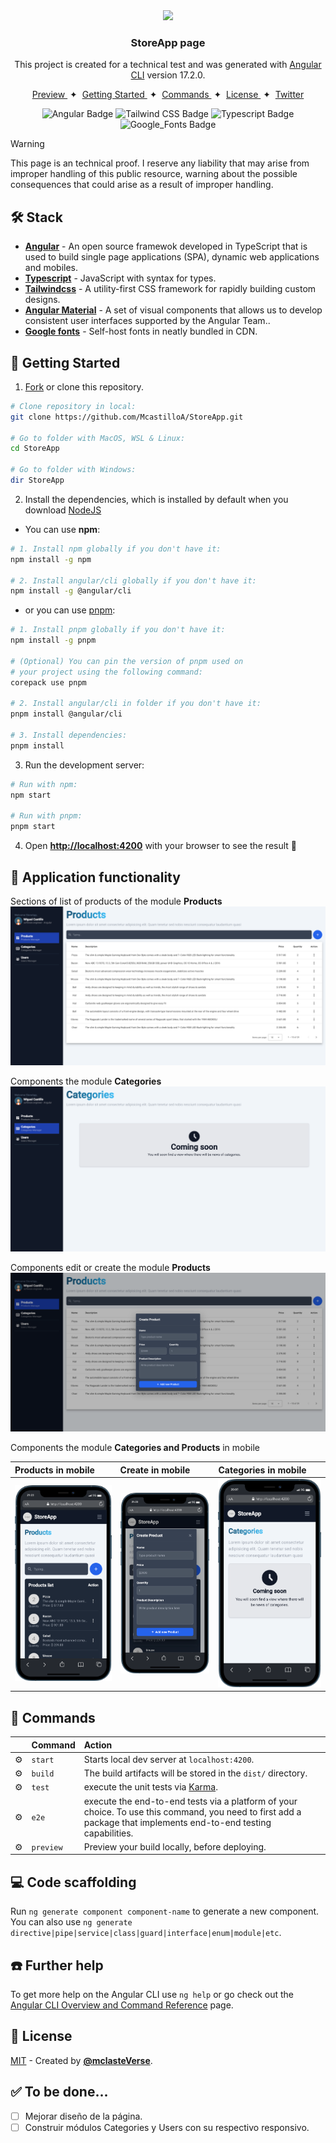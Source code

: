<div align="center">
<img src="src/favicon.ico" height="50px" width="auto" />

### StoreApp page

This project is created for a technical test and was generated with [Angular CLI](https://github.com/angular/angular-cli) version 17.2.0.

</div>

<div align="center">
    <a href="#" target="_blank">
        Preview
    </a>
    <span>&nbsp;✦&nbsp;</span>
    <a href="#-getting-started">
        Getting Started
    </a>
    <span>&nbsp;✦&nbsp;</span>
    <a href="#-commands">
        Commands
    </a>
    <span>&nbsp;✦&nbsp;</span>
    <a href="#-license">
        License
    </a>
    <span>&nbsp;✦&nbsp;</span>
    <a href="https://twitter.com/MiguelA66750525" target="_blank">
        Twitter
    </a>
</div>

<p></p>

<div align="center">

![Angular Badge](https://img.shields.io/badge/Angular-c3002f?logo=angular&logoColor=fff&style=flat)
![Tailwind CSS Badge](https://img.shields.io/badge/Tailwind%20CSS-06B6D4?logo=tailwindcss&logoColor=fff&style=flat)
![Typescript Badge](https://img.shields.io/badge/TypeScript-3178c6?logo=typescript&logoColor=fff&style=flat)
![Google_Fonts Badge](https://img.shields.io/badge/Google_Fonts-ea4335?logo=google&logoColor=fff&style=flat)

</div>

> [!WARNING]
> This page is an technical proof. I reserve any liability that may arise from improper handling of this public resource, warning about the possible consequences that could arise as a result of improper handling.

## 🛠️ Stack

- [**Angular**](https://angular.io) - An open source framewok developed in TypeScript that is used to build single page applications (SPA), dynamic web applications and mobiles.
- [**Typescript**](https://www.typescriptlang.org) - JavaScript with syntax for types.
- [**Tailwindcss**](https://tailwindcss.com) - A utility-first CSS framework for rapidly building custom designs.
- [**Angular Material**](https://material.angular.io) - A set of visual components that allows us to develop consistent user interfaces supported by the Angular Team..
- [**Google fonts**](https://fonts.google.com) - Self-host fonts in neatly bundled in CDN.

## 🚀 Getting Started

1. [Fork](https://github.com/McastilloA/StoreApp/fork) or clone this repository.

```bash
# Clone repository in local:
git clone https://github.com/McastilloA/StoreApp.git

# Go to folder with MacOS, WSL & Linux:
cd StoreApp

# Go to folder with Windows:
dir StoreApp
```

2. Install the dependencies, which is installed by default when you download [NodeJS](https://nodejs.org/en)

- You can use **npm**:

<!-- ```bash
# Install bun for MacOS, WSL & Linux:
curl -fsSL https://bun.sh/install | bash

# Install bun for Windows:
powershell -c "iwr bun.sh/install.ps1|iex"

# Install with bun:
bun install
``` -->

```bash
# 1. Install npm globally if you don't have it:
npm install -g npm

# 2. Install angular/cli globally if you don't have it:
npm install -g @angular/cli
```

- or you can use [pnpm](https://pnpm.io):

```bash
# 1. Install pnpm globally if you don't have it:
npm install -g pnpm

# (Optional) You can pin the version of pnpm used on
# your project using the following command:
corepack use pnpm

# 2. Install angular/cli in folder if you don't have it:
pnpm install @angular/cli

# 3. Install dependencies:
pnpm install
```

3. Run the development server:

```bash
# Run with npm:
npm start

# Run with pnpm:
pnpm start
```

4. Open [**http://localhost:4200**](http://localhost:4200/) with your browser to see the result 🚀

## 🤩 Application functionality 

Sections of list of products of the module **Products**
![Image products](src/assets/resources/products.png)

Components the module **Categories**
![Image categories](src/assets/resources/categories.png)

Components edit or create the module **Products**
![Image products](src/assets/resources/employee-cre-upd.png)

Components the module **Categories and Products** in mobile

| Products in mobile | Create in mobile | Categories in mobile | 
| :------------------------------ | :------------------------------ | :------------------------------ |
| ![Image mobile 1](src/assets/resources/mobile.png) | ![Image mobile 2](src/assets/resources/mobile2.png) | ![Image mobile 3](src/assets/resources/mobile3.png) |

## 🫡 Commands

|     | Command   | Action                                                                                                                                                            |
| :-- | :-------- | :---------------------------------------------------------------------------------------------------------------------------------------------------------------- |
| ⚙️  | `start`   | Starts local dev server at `localhost:4200`.                                                                                                                      |
| ⚙️  | `build`   | The build artifacts will be stored in the `dist/` directory.                                                                                                      |
| ⚙️  | `test`    | execute the unit tests via [Karma](https://karma-runner.github.io). |
| ⚙️  | `e2e`     | execute the end-to-end tests via a platform of your choice. To use this command, you need to first add a package that implements end-to-end testing capabilities. |
| ⚙️  | `preview` | Preview your build locally, before deploying. |

## 💻 Code scaffolding

Run `ng generate component component-name` to generate a new component. You can also use `ng generate directive|pipe|service|class|guard|interface|enum|module|etc`.

## ☎️ Further help

To get more help on the Angular CLI use `ng help` or go check out the [Angular CLI Overview and Command Reference](https://angular.io/cli) page.

## 🔑 License

[MIT](#) - Created by [**@mclasteVerse**](https://github.com/McastilloA).

## ✅ To be done...

- [ ] Mejorar diseño de la página.
- [ ] Construir módulos Categories y Users con su respectivo responsivo.
